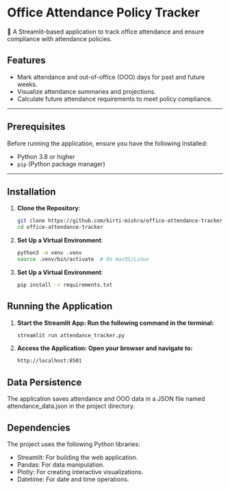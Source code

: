 # Office Attendance Policy Tracker

🏢 A Streamlit-based application to track office attendance and ensure compliance with attendance policies.

## Features

- Mark attendance and out-of-office (OOO) days for past and future weeks.
- Visualize attendance summaries and projections.
- Calculate future attendance requirements to meet policy compliance.

---

## Prerequisites

Before running the application, ensure you have the following installed:

- Python 3.8 or higher
- `pip` (Python package manager)

---

## Installation

1. **Clone the Repository**:
   ```bash
   git clone https://github.com/kirti-mishra/office-attendance-tracker.git
   cd office-attendance-tracker
2. **Set Up a Virtual Environment**:
   ```bash
   python3 -m venv .venv
   source .venv/bin/activate  # On macOS/Linux
3. **Set Up a Virtual Environment**:
    ```bash
    pip install -r requirements.txt
## Running the Application

1. **Start the Streamlit App: Run the following command in the terminal:**
    ```bash
    streamlit run attendance_tracker.py
2. **Access the Application: Open your browser and navigate to:**
    ```bash
    http://localhost:8501
## Data Persistence
The application saves attendance and OOO data in a JSON file named attendance_data.json in the project directory.

## Dependencies
The project uses the following Python libraries:
- Streamlit: For building the web application.
- Pandas: For data manipulation.
- Plotly: For creating interactive visualizations.
- Datetime: For date and time operations.
